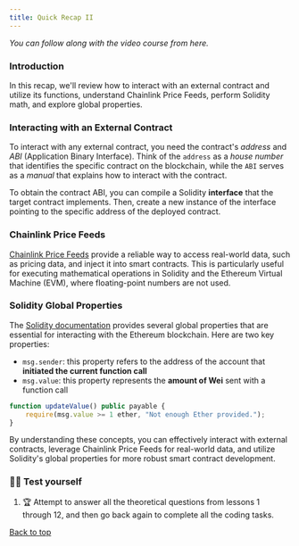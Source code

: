 ```yaml
---
title: Quick Recap II
---
```


_You can follow along with the video course from here._

<a name="top"></a>

### Introduction

In this recap, we'll review how to interact with an external contract and utilize its functions, understand Chainlink Price Feeds, perform Solidity math, and explore global properties.

### Interacting with an External Contract

To interact with any external contract, you need the contract's _address_ and _ABI_ (Application Binary Interface). Think of the `address` as a _house number_ that identifies the specific contract on the blockchain, while the `ABI` serves as a _manual_ that explains how to interact with the contract.

To obtain the contract ABI, you can compile a Solidity **interface** that the target contract implements. Then, create a new instance of the interface pointing to the specific address of the deployed contract.

### Chainlink Price Feeds

[Chainlink Price Feeds](https://docs.chain.link/docs/using-chainlink-reference-contracts/) provide a reliable way to access real-world data, such as pricing data, and inject it into smart contracts. This is particularly useful for executing mathematical operations in Solidity and the Ethereum Virtual Machine (EVM), where floating-point numbers are not used.

### Solidity Global Properties

The [Solidity documentation](https://docs.soliditylang.org/en/latest/cheatsheet.html#block-and-transaction-properties) provides several global properties that are essential for interacting with the Ethereum blockchain. Here are two key properties:

- `msg.sender`: this property refers to the address of the account that **initiated the current function call**
- `msg.value`: this property represents the **amount of Wei** sent with a function call

```js
function updateValue() public payable {
    require(msg.value >= 1 ether, "Not enough Ether provided.");
}
```

By understanding these concepts, you can effectively interact with external contracts, leverage Chainlink Price Feeds for real-world data, and utilize Solidity's global properties for more robust smart contract development.

### 🧑‍💻 Test yourself

1. 🏆 Attempt to answer all the theoretical questions from lessons 1 through 12, and then go back again to complete all the coding tasks.

[Back to top](#top)
